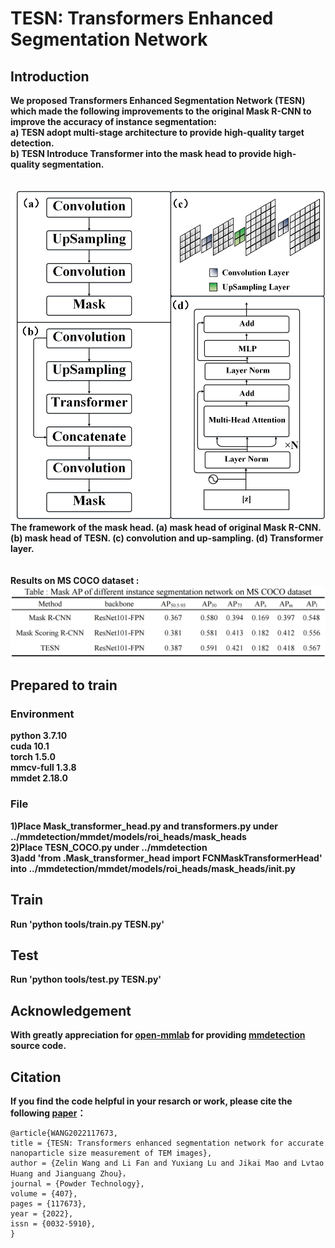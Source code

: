 # TESN: Transformers Enhanced Segmentation Network
## Introduction
__We proposed Transformers Enhanced Segmentation Network (TESN) which made the following improvements to the original Mask R-CNN to improve the accuracy of instance segmentation:<br>
a) TESN adopt multi-stage architecture to provide high-quality target detection.<br>
b) TESN Introduce Transformer into the mask head to provide high-quality segmentation.__<br>
<br>
<br>
![TESN](https://github.com/Wzl-98/TESN/raw/main/Fig/Mask_head.png)<br>
__The framework of the mask head. (a) mask head of original Mask R-CNN. (b) mask head of TESN. (c) convolution and up-sampling. (d) Transformer layer.__<br>
<br>
<br>
__Results on MS COCO dataset :__<br>
![Results](https://github.com/Wzl-98/TESN/raw/main/Fig/Results.png)<br>
## Prepared to train
### Environment
__python 3.7.10<br>
cuda 10.1<br>
torch 1.5.0<br>
mmcv-full 1.3.8<br>
mmdet 2.18.0__
### File
__1)Place Mask_transformer_head.py and transformers.py under ../mmdetection/mmdet/models/roi_heads/mask_heads<br>
2)Place TESN_COCO.py under ../mmdetection<br>
3)add 'from .Mask_transformer_head import FCNMaskTransformerHead' into ../mmdetection/mmdet/models/roi_heads/mask_heads/__init__.py__<br>
## Train
__Run 'python tools/train.py TESN.py'__
## Test
__Run 'python tools/test.py TESN.py'__
## Acknowledgement
__With greatly appreciation for [open-mmlab](https://github.com/open-mmlab) for providing [mmdetection](https://github.com/open-mmlab/mmdetection) source code.__
## Citation
__If you find the code helpful in your resarch or work, please cite the following [paper](https://doi.org/10.1016/j.powtec.2022.117673)：__
~~~
@article{WANG2022117673,
title = {TESN: Transformers enhanced segmentation network for accurate nanoparticle size measurement of TEM images},
author = {Zelin Wang and Li Fan and Yuxiang Lu and Jikai Mao and Lvtao Huang and Jianguang Zhou}，
journal = {Powder Technology},
volume = {407},
pages = {117673},
year = {2022},
issn = {0032-5910},
}
~~~
